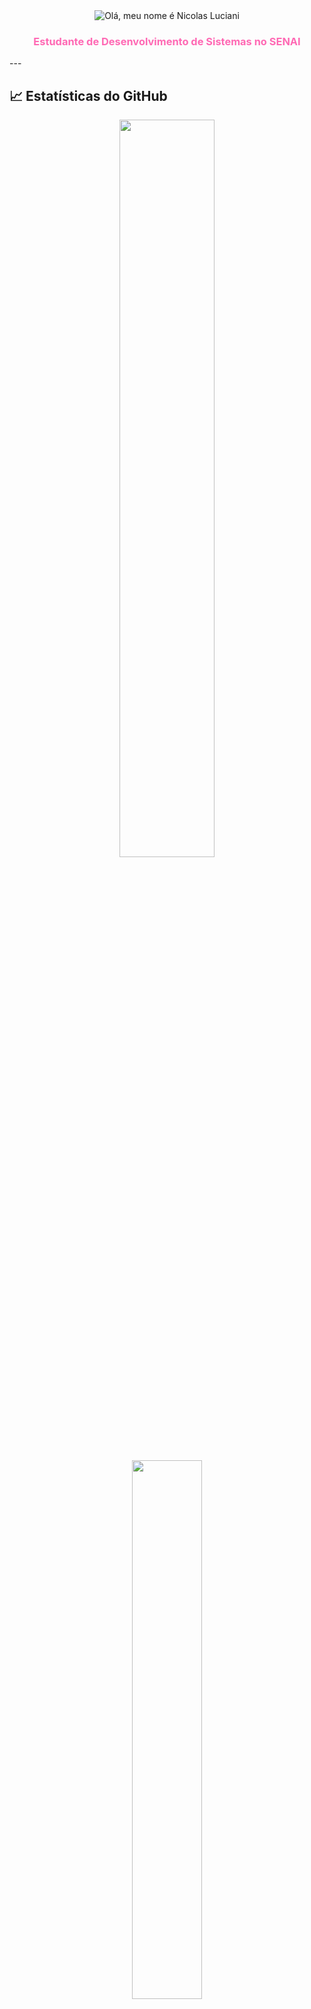 <!-- Centralizando tudo -->
<div align="center">

  <!-- GIF de digitação simulando efeito CSS -->
  <img src="https://i.imgur.com/5q7WcVt.gif" alt="Olá, meu nome é Nicolas Luciani" />

  <!-- Pequena descrição ou badge -->
  <h3 style="color:#FF69B4;">Estudante de Desenvolvimento de Sistemas no SENAI</h3>

</div>
---

## 📈 Estatísticas do GitHub

<p align="center">
  <img width="55%" src="https://github-readme-stats.vercel.app/api?username=nicolasluciani&show_icons=true&theme=tokyonight&count_private=true&hide_title=true" />
  <img width="47%" src="https://github-readme-stats.vercel.app/api/top-langs/?username=nicolasluciani&layout=compact&langs_count=6&theme=tokyonight" />
</p>
---

## 🧠 Sobre mim

- 🎓 Ensino Médio no **SESI-SP**  
- 💻 Técnico em **Desenvolvimento de Sistemas** no **SENAI-SP**  
- 🔍 Curioso e determinado, resolvo problemas com código e busco sempre criar soluções que impactem positivamente  
- 🌍 Busco evoluir em cada projeto e contribuir com ideias inovadoras  

---

## 💼 Atualmente aprendendo e trabalhando com

### 🌐 Desenvolvimento Web
- HTML  
- CSS  
- JavaScript  

### 🐍 Back-End
- Python  

### 🔧 Ferramentas
- Git & GitHub  
- VS Code  
- Projetos práticos do curso SENAI  

---

## 🛠️ Tecnologias e Ferramentas

<p align="center">
  <img src="https://img.shields.io/badge/-HTML5-E34F26?style=for-the-badge&logo=html5&logoColor=white"/>
  <img src="https://img.shields.io/badge/-CSS3-1572B6?style=for-the-badge&logo=css3&logoColor=white"/>
  <img src="https://img.shields.io/badge/-JavaScript-F7DF1E?style=for-the-badge&logo=javascript&logoColor=black"/>
  <img src="https://img.shields.io/badge/-Python-3776AB?style=for-the-badge&logo=python&logoColor=white"/>
  <img src="https://img.shields.io/badge/-Git-F05032?style=for-the-badge&logo=git&logoColor=white"/>
  <img src="https://img.shields.io/badge/-GitHub-181717?style=for-the-badge&logo=github"/>
  <img src="https://img.shields.io/badge/-VS%20Code-007ACC?style=for-the-badge&logo=visual-studio-code&logoColor=white"/>
</p>

---

## 📱 Contato

<p align="center">
  <a href="https://wa.me/5519982569088"><img src="https://img.shields.io/badge/-WhatsApp-25D366?style=for-the-badge&logo=whatsapp&logoColor=white"/></a>
  <a href="https://instagram.com/Nicolas_Lucianii"><img src="https://img.shields.io/badge/-Instagram-E4405F?style=for-the-badge&logo=instagram&logoColor=white"/></a>
  <a href="mailto:nicolasluciani1603@gmail.com"><img src="https://img.shields.io/badge/-Email-D14836?style=for-the-badge&logo=gmail&logoColor=white"/></a>
  <a href="https://linkedin.com/in/nicolasluciani"><img src="https://img.shields.io/badge/-LinkedIn-0A66C2?style=for-the-badge&logo=linkedin&logoColor=white"/></a>
</p>
